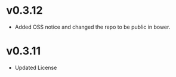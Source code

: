 v0.3.12
==============================
* Added OSS notice and changed the repo to be public in bower.

v0.3.11
=====================
* Updated License
